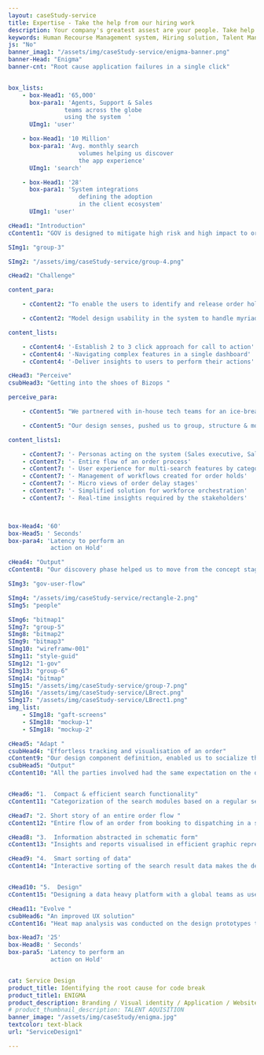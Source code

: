 ```yaml
---
layout: caseStudy-service
title: Expertise - Take the help from our hiring work
description: Your company's greatest assest are your people. Take help our hiring experts to recruit the best desired talents.
keywords: Human Recourse Management system, Hiring solution, Talent Management Software, Application Tracking System, AI-Enabled, Recruitment Management software, recruitment system, Talent CRM, HR Software, Bangalore, India
js: "No"
banner_imag1: "/assets/img/caseStudy-service/enigma-banner.png"
banner-Head: "Enigma"
banner-cnt: "Root cause application failures in a single click"


box_lists:
    - box-Head1: '65,000'
      box-para1: 'Agents, Support & Sales 
                teams across the globe 
                using the system  '
      UImg1: 'user'

    - box-Head1: '10 Million'
      box-para1: 'Avg. monthly search
                    volumes helping us discover
                    the app experience'
      UImg1: 'search'

    - box-Head1: '28'
      box-para1: 'System integrations
                    defining the adoption
                    in the client ecosystem'
      UImg1: 'user'

cHead1: "Introduction"
cContent1: "GOV is designed to mitigate high risk and high impact to orders booked by customers through various                channels and ensure high predictability on order delivery and fulfilling rich customer experience."

SImg1: "group-3"

SImg2: "/assets/img/caseStudy-service/group-4.png"

cHead2: "Challenge"

content_para:

    - cContent2: "To enable the users to identify and release order holds in realtime. Design a view to correlate and establish data dependencies to take correction action."

    - cContent2: "Model design usability in the system to handle myriad of filters & search criteria from different user personas in large volumes to run their bizops."

content_lists:

    - cContent4: '-Establish 2 to 3 click approach for call to action'
    - cContent4: '-Navigating complex features in a single dashboard'
    - cContent4: '-Deliver insights to users to perform their actions'

cHead3: "Perceive"
csubHead3: "Getting into the shoes of Bizops "

perceive_para:

    - cContent5: "We partnered with in-house tech teams for an ice-breaker session with our customer. We spent time understanding their bizops, data dependencies, workgroup dependencies in the organization. Learnt few things about the performance issues in their current system."

    - cContent5: "Our design senses, pushed us to group, structure & modularize every element of the discussion to create context on the problem statement & dependencies. What came-out as an outcome was magical!"

content_lists1:

    - cContent7: '- Personas acting on the system (Sales executive, Sales manager, Agents and admin)'
    - cContent7: '- Entire flow of an order process'
    - cContent7: '- User experience for multi-search features by categorizing 144 filters to 10 groups.'
    - cContent7: '- Management of workflows created for order holds'
    - cContent7: '- Micro views of order delay stages'
    - cContent7: '- Simplified solution for workforce orchestration'
    - cContent7: '- Real-time insights required by the stakeholders'



box-Head4: '60'
box-Head5: ' Seconds'
box-para4: 'Latency to perform an 
            action on Hold'

cHead4: "Output"
cContent8: "Our discovery phase helped us to move from the concept stage to visualization. Though the transactions volume were high with multiple user types, we were able to nail the components required for the design iteration stages."

SImg3: "gov-user-flow"

SImg4: "/assets/img/caseStudy-service/rectangle-2.png"
SImg5: "people"

SImg6: "bitmap1"
SImg7: "group-5"
SImg8: "bitmap2"
SImg9: "bitmap3"
SImg10: "wireframw-001"
SImg11: "style-guid"
SImg12: "1-gov"
SImg13: "group-6"
SImg14: "bitmap"
SImg15: "/assets/img/caseStudy-service/group-7.png"
SImg16: "/assets/img/caseStudy-service/LBrect.png"
SImg17: "/assets/img/caseStudy-service/LBrect1.png"
img_list:
    - SImg18: "gaft-screens"
    - SImg18: "mockup-1"
    - SImg18: "mockup-2"

cHead5: "Adapt "
csubHead4: "Effortless tracking and visualisation of an order"
cContent9: "Our design component definition, enabled us to socialize the first visual draft of the application for review with the user community. Iterations of data sets, workflow dependencies, user scenarios, workgroup priorities were done progressively."
csubHead5: "Output"
cContent10: "All the parties involved had the same expectation on the outcome of the work."


cHead6: "1.  Compact & efficient search functionality"
cContent11: "Categorization of the search modules based on a regular search, Workflow search and Distress order search with a simple dropdown model. This categorization with the added smart multi-search capability makes finding an order a breeze."

cHead7: "2. Short story of an entire order flow "
cContent12: "Entire flow of an order from booking to dispatching in a slider tray format gave a clear insight on the order journey, to help order prediction. The ability to navigate to the hold and workflow actions from respective orders irrespective of single or tie order reduces the amount of clicks to remediate a hiccup on the flow."

cHead8: "3.  Information abstracted in schematic form"
cContent13: "Insights and reports visualised in efficient graphic representation. Viewing the data by region and country wise distribution helps the decision making faster for sales."

cHead9: "4.  Smart sorting of data"
cContent14: "Interactive sorting of the search result data makes the decision makers focus on actionable items rather than wasting time on horizontal scrolling across the 144 columns to perform an action. Smart grouping of filters based on user context decreased the latency to take an action on an issue from 50 sec to 23 sec."


cHead10: "5.  Design"
cContent15: "Designing a data heavy platform with a global teams as users come with a lot of restrictions. But the Adapt stage of our process along with the atomic design method helped us to come up with a design language that fits all."

cHead11: "Evolve "
csubHead6: "An improved UX solution"
cContent16: "Heat map analysis was conducted on the design prototypes to understand the success rate of the UX strategies we applied. Staying in touch and continuous engagement with the customers made the entire ideation and design flow seamless which resulted in a product which customer wanted and love."

box-Head7: '25'
box-Head8: ' Seconds'
box-para5: 'Latency to perform an 
            action on Hold'


cat: Service Design
product_title: Identifying the root cause for code break
product_title1: ENIGMA
product_description: Branding / Visual identity / Application / Website
# product_thumbnail_description: TALENT AQUISITION
banner_image: "/assets/img/caseStudy/enigma.jpg"
textcolor: text-black
url: "ServiceDesign1"

---
```

